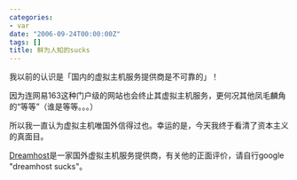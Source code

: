 ```yaml
---
categories:
- var
date: "2006-09-24T00:00:00Z"
tags: []
title: 鲜为人知的sucks
---
```


我以前的认识是「国内的虚拟主机服务提供商是不可靠的」！

因为连网易163这种门户级的网站也会终止其虚拟主机服务，更何况其他凤毛麟角的“等等”（谁是等等。。。）

所以我一直认为虚拟主机唯国外信得过也。幸运的是，今天我终于看清了资本主义的真面目。

[Dreamhost](http://www.dreamhost.com)是一家国外虚拟主机服务提供商，有关他的正面评价，请自行google "dreamhost sucks"。
